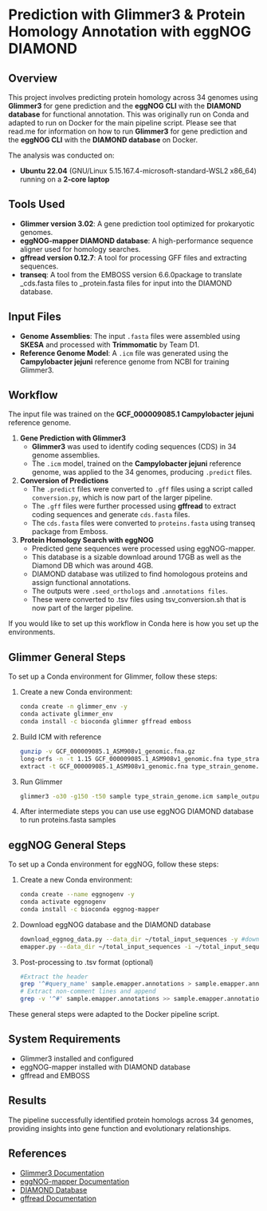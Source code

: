 # Prediction with Glimmer3 & Protein Homology Annotation with eggNOG DIAMOND

## Overview
This project involves predicting protein homology across 34 genomes using **Glimmer3** for gene prediction and the **eggNOG CLI** with the **DIAMOND database** for functional annotation. This was originally run on Conda and adapted to run on Docker for the main pipeline script. 
Please see that read.me for information on how to run **Glimmer3** for gene prediction and the **eggNOG CLI** with the **DIAMOND database** on Docker.

The analysis was conducted on:  
- **Ubuntu 22.04** (GNU/Linux 5.15.167.4-microsoft-standard-WSL2 x86_64) running on a **2-core laptop**  

## Tools Used
- **Glimmer version 3.02**: A gene prediction tool optimized for prokaryotic genomes.
- **eggNOG-mapper DIAMOND database**: A high-performance sequence aligner used for homology searches.
- **gffread version 0.12.7**: A tool for processing GFF files and extracting sequences.
- **transeq**: A tool from the EMBOSS version 6.6.0​ package to translate _cds.fasta files to _protein.fasta files for input into the DIAMOND database.
  
## Input Files
- **Genome Assemblies**: The input `.fasta` files were assembled using **SKESA** and processed with **Trimmomatic** by Team D1.
- **Reference Genome Model**: A `.icm` file was generated using the **Campylobacter jejuni** reference genome from NCBI for training Glimmer3.

## Workflow
The input file was trained on the **GCF_000009085.1 Campylobacter jejuni** reference genome.  

1. **Gene Prediction with Glimmer3**  
   - **Glimmer3** was used to identify coding sequences (CDS) in 34 genome assemblies.  
   - The `.icm` model, trained on the **Campylobacter jejuni** reference genome, was applied to the 34 genomes, producing `.predict` files.  
2. **Conversion of Predictions**
   - The `.predict` files were converted to `.gff` files using a script called `conversion.py`, which is now part of the larger pipeline.
   - The `.gff` files were further processed using **gffread** to extract coding sequences and generate `cds.fasta` files.
   - The `cds.fasta` files were converted to `proteins.fasta` using transeq package from Emboss. 
3. **Protein Homology Search with eggNOG**
   - Predicted gene sequences were processed using eggNOG-mapper.
   - This database is a sizable download around 17GB as well as the Diamond DB which was around 4GB.
   - DIAMOND database was utilized to find homologous proteins and assign functional annotations.
   - The outputs were `.seed_orthologs` and `.annotations files`.
   - These were converted to .tsv files using tsv_conversion.sh that is now part of the larger pipeline.

If you would like to set up this workflow in Conda here is how you set up the environments.

## Glimmer General Steps

To set up a Conda environment for Glimmer, follow these steps:

1. Create a new Conda environment:

   ```bash
   conda create -n glimmer_env -y
   conda activate glimmer_env
   conda install -c bioconda glimmer gffread emboss

2. Build ICM with reference

    ```bash
   gunzip -v GCF_000009085.1_ASM908v1_genomic.fna.gz
   long-orfs -n -t 1.15 GCF_000009085.1_ASM908v1_genomic.fna type_strain_genome.longorfs
    extract -t GCF_000009085.1_ASM908v1_genomic.fna type_strain_genome.longorfs > type_strain_genome.train

3. Run Glimmer

   ```bash
   glimmer3 -o30 -g150 -t50 sample type_strain_genome.icm sample_output

4. After intermediate steps you can use use eggNOG DIAMOND database to run proteins.fasta samples

## eggNOG General Steps

To set up a Conda environment for eggNOG, follow these steps:

1. Create a new Conda environment:

   ```bash
   conda create --name eggnogenv -y
   conda activate eggnogenv
   conda install -c bioconda eggnog-mapper

2. Download eggNOG database and the DIAMOND database

   ```bash
   download_eggnog_data.py --data_dir ~/total_input_sequences -y #download diamond database as well
   emapper.py --data_dir ~/total_input_sequences -i ~/total_input_sequences/sample_proteins.fasta -o sample_annotations --cpu 4 -m diamond #update directory as needed

3. Post-processing to .tsv format (optional)

    ```bash
    #Extract the header
    grep '^#query_name' sample.emapper.annotations > sample.emapper.annotations.tsv
    # Extract non-comment lines and append
    grep -v '^#' sample.emapper.annotations >> sample.emapper.annotations.tsv

These general steps were adapted to the Docker pipeline script. 

## System Requirements
- Glimmer3 installed and configured
- eggNOG-mapper installed with DIAMOND database 
- gffread and EMBOSS

## Results
The pipeline successfully identified protein homologs across 34 genomes, providing insights into gene function and evolutionary relationships.

## References
- [Glimmer3 Documentation](https://ccb.jhu.edu/software/glimmer/)
- [eggNOG-mapper Documentation](http://eggnog-mapper.embl.de/)
- [DIAMOND Database](https://github.com/bbuchfink/diamond)
- [gffread Documentation](https://github.com/gpertea/gffread)

